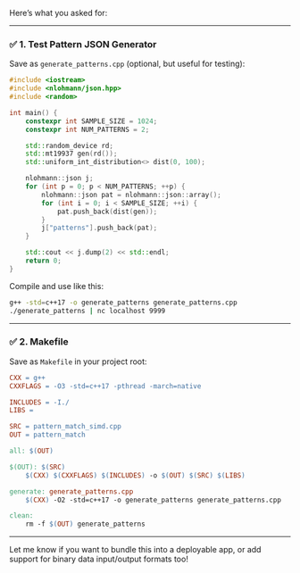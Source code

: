 Here’s what you asked for:

---

### ✅ 1. Test Pattern JSON Generator

Save as `generate_patterns.cpp` (optional, but useful for testing):

```cpp
#include <iostream>
#include <nlohmann/json.hpp>
#include <random>

int main() {
    constexpr int SAMPLE_SIZE = 1024;
    constexpr int NUM_PATTERNS = 2;

    std::random_device rd;
    std::mt19937 gen(rd());
    std::uniform_int_distribution<> dist(0, 100);

    nlohmann::json j;
    for (int p = 0; p < NUM_PATTERNS; ++p) {
        nlohmann::json pat = nlohmann::json::array();
        for (int i = 0; i < SAMPLE_SIZE; ++i) {
            pat.push_back(dist(gen));
        }
        j["patterns"].push_back(pat);
    }

    std::cout << j.dump(2) << std::endl;
    return 0;
}
```

Compile and use like this:

```bash
g++ -std=c++17 -o generate_patterns generate_patterns.cpp
./generate_patterns | nc localhost 9999
```

---

### ✅ 2. Makefile

Save as `Makefile` in your project root:

```makefile
CXX = g++
CXXFLAGS = -O3 -std=c++17 -pthread -march=native

INCLUDES = -I./
LIBS = 

SRC = pattern_match_simd.cpp
OUT = pattern_match

all: $(OUT)

$(OUT): $(SRC)
	$(CXX) $(CXXFLAGS) $(INCLUDES) -o $(OUT) $(SRC) $(LIBS)

generate: generate_patterns.cpp
	$(CXX) -O2 -std=c++17 -o generate_patterns generate_patterns.cpp

clean:
	rm -f $(OUT) generate_patterns
```

---

Let me know if you want to bundle this into a deployable app, or add support for binary data input/output formats too!